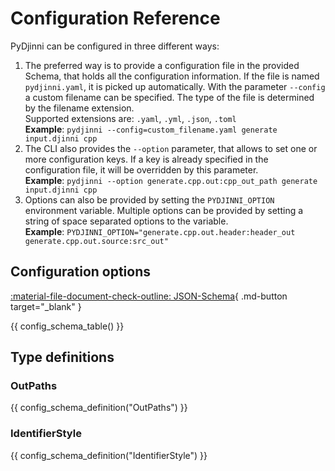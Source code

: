 # Configuration Reference

PyDjinni can be configured in three different ways:

1. The preferred way is to provide a configuration file in the provided Schema, that holds all the configuration information.
   If the file is named `pydjinni.yaml`, it is picked up automatically. With the parameter `--config` a custom filename
   can be specified. The type of the file is determined by the filename extension.
   <br>Supported extensions are: `.yaml`, `.yml`, `.json`, `.toml`
   <br>**Example**: `pydjinni --config=custom_filename.yaml generate input.djinni cpp`
2. The CLI also provides the `--option` parameter, that allows to set one or more configuration keys.
   If a key is already specified in the configuration file, it will be overridden by this parameter.
   <br>**Example**: `pydjinni --option generate.cpp.out:cpp_out_path generate input.djinni cpp`
3. Options can also be provided by setting the `PYDJINNI_OPTION` environment variable. Multiple options can be provided
   by setting a string of space separated options to the variable.
   <br>**Example**: `PYDJINNI_OPTION="generate.cpp.out.header:header_out generate.cpp.out.source:src_out"`


## Configuration options

[:material-file-document-check-outline: JSON-Schema](/json-schema/config_schema.json){ .md-button target="_blank" }

{{ config_schema_table() }}

## Type definitions

### OutPaths

{{ config_schema_definition("OutPaths") }}

### IdentifierStyle

{{ config_schema_definition("IdentifierStyle") }}
